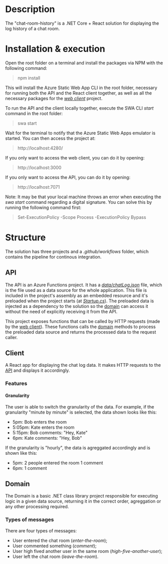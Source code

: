 # Description
The "chat-room-history" is a .NET Core + React solution for displaying the log history of a chat room. 

# Installation & execution
Open the root folder on a terminal and install the packages via NPM with the following command:
> npm install

This will install the Azure Static Web App CLI in the root folder, necessary for running both the API and the React client together, as well as all the necessary packages for the [_web client_](#client) project.

To run the API and the client locally together, execute the SWA CLI _start_ command in the root folder:
> swa start

Wait for the terminal to notify that the Azure Static Web Apps emulator is started. You can then access the project at:
> http://localhost:4280/

If you only want to access the web client, you can do it by opening:
> http://localhost:3000

If you only want to access the API, you can do it by opening:
> http://localhost:7071

Note:
It may be that your local machine throws an error when executing the _swa start_ command regarding a digital signature. You can solve this by running the following command first:
> Set-ExecutionPolicy -Scope Process -ExecutionPolicy Bypass

# Structure
The solution has three projects and a _.github/workflows_ folder, which contains the pipeline for continous integration.

## API
The API is an Azure Functions project. It has a [_data/chatLog.json_](https://github.com/brunoccst/chat-room-history/tree/main/API/data) file, which is the file used as a data source for the whole application. This file is included in the project's assembly as an embedded resource and it's preloaded when the project starts (at [_Startup.cs_](https://github.com/brunoccst/chat-room-history/blob/main/API/Startup.cs)). The preloaded data is injected as a dependency to the solution so the [domain](#domain) can access it without the need of explicitly receiving it from the API.

This project exposes functions that can be called by HTTP requests (made by the [web client](#client)). These functions calls the [domain](#domain) methods to process the preloaded data source and returns the processed data to the request caller.

## Client
A React app for displaying the chat log data. It makes HTTP requests to the [API](#api) and displays it accordingly.

### Features

#### Granularity

The user is able to switch the granularity of the data.
For example, if the granularity "minute by minute" is selected, the data shown looks like this:
* 5pm: Bob enters the room
* 5:05pm: Kate enters the room
* 5:15pm: Bob comments: "Hey, Kate"
* 6pm: Kate comments: "Hey, Bob"

If the granularity is "hourly", the data is agreggated accordingly and is shown like this:
* 5pm: 2 people entered the room
       1 comment
* 6pm: 1 comment

## Domain
The Domain is a basic .NET class library project responsible for executing logic in a given data source, returning it in the correct order, agreggation or any other processing required.

### Types of messages
There are four types of messages:

* User entered the chat room (_enter-the-room_);
* User commented something (_comment_);
* User high fived another user in the same room (_high-five-another-user_);
* User left the chat room (_leave-the-room_).
